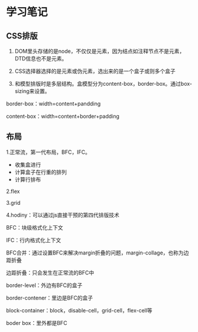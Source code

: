 # 学习笔记

## CSS排版

1. DOM里头存储的是node，不仅仅是元素，因为结点如注释节点不是元素，DTD信息也不是元素。

2. CSS选择器选择的是元素或伪元素，选出来的是一个盒子或则多个盒子

3. 和模型排版时是多层结构。盒模型分为content-box，border-box。通过box-sizing来设置。

border-box：width=content+pandding

content-box：width=content+border+padding

## 布局

1.正常流，第一代布局，BFC，IFC。

  - 收集盒进行
  - 计算盒子在行重的排列
  - 计算行排布

2.flex

3.grid

4.hodiny：可以通过js直接干预的第四代排版技术

BFC：块级格式化上下文

IFC：行内格式化上下文

BFC合并：通过设置BFC来解决margin折叠的问题，margin-collage，也称为边距折叠

边距折叠：只会发生在正常流的BFC中


border-level：外边有BFC的盒子

border-contener：里边是BFC的盒子
  
  block-container：block，disable-cell，grid-cell，flex-cell等

boder box：里外都是BFC


